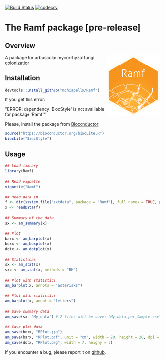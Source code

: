 [![Build Status](https://travis-ci.org/mchiapello/Ramf.svg?branch=master)](https://travis-ci.org/mchiapello/Ramf)
[![codecov](https://codecov.io/gh/mchiapello/Ramf/branch/master/graph/badge.svg)](https://codecov.io/gh/mchiapello/Ramf)

# The **Ramf** package [pre-release]

## Overview
<img align = "right" src="inst/extdata/Ramf.png" height="200">

A package for arbuscular mycorrhyzal fungi colonization

## Installation


```r
devtools::install_github("mchiapello/Ramf")
```

If you get this error:

"ERROR: dependency 'BiocStyle' is not avalilable for package 'Ramf'"

Please, install the package from [Bioconductor](http://bioconductor.org/):

```r
source("https://bioconductor.org/biocLite.R")
biocLite("BiocStyle")
```

## Usage


```r
## Load library
library(Ramf)

## Read vignette
vignette("Ramf")

## Read data in
f <- dir(system.file("extdata", package = "Ramf"), full.names = TRUE, pattern = "grid.csv")
x <- readData(f)

## Summary of the data
sx <- am_summary(x)

## Plot
barx <- am_barplot(x)
boxx <- am_boxplot(x)
dotx <- am_dotplot(x)

## Statisticas
sx <- am_stat(x)
sxc <- am_stat(x, methods = "BH")

## Plot with statistics
am_barplot(x, annots = "asterisks")

## Plot with statistics
am_barplot(x, annot = "letters")

## Save summary data
am_save(sx, "My_data") # 2 files will be save: "My_data_per_Sample.csv" and "My_data_per_Replicate.csv"

## Save plot data
am_save(boxx, "RPlot.jpg")
am_save(barx, "RPlot.pdf", unit = "cm", width = 20, height = 20, dpi = 300) # set image unit, dimention and quality
am_save(dotx, "RPlot.png", width = 7, heighy = 7)
```



If you encounter a bug, please report it on [github](https://github.com/mchiapello/Ramf/issues).

